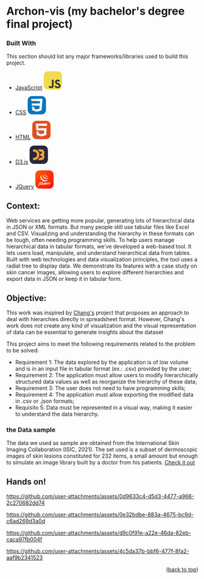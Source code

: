 # Archon-vis (my bachelor's degree final project)

### Built With

This section should list any major frameworks/libraries used to build this project. 
* [JavaScript](https://www.javascript.com/)
   <img src="https://raw.githubusercontent.com/tandpfun/skill-icons/65dea6c4eaca7da319e552c09f4cf5a9a8dab2c8/icons/JavaScript.svg" width="48"> 

* [CSS](https://css-tricks.com/)
   <img src="https://raw.githubusercontent.com/tandpfun/skill-icons/65dea6c4eaca7da319e552c09f4cf5a9a8dab2c8/icons/CSS.svg" width="48">  

* [HTML](https://html.com/)
           <img src="https://raw.githubusercontent.com/tandpfun/skill-icons/65dea6c4eaca7da319e552c09f4cf5a9a8dab2c8/icons/HTML.svg" width="48">        

* [D3.js](https://d3js.org/)
     <img src="https://raw.githubusercontent.com/tandpfun/skill-icons/65dea6c4eaca7da319e552c09f4cf5a9a8dab2c8/icons/D3-Dark.svg" width="48">  

* [JQuery](https://jquery.com/)
   <img src="https://raw.githubusercontent.com/tandpfun/skill-icons/65dea6c4eaca7da319e552c09f4cf5a9a8dab2c8/icons/JQuery.svg" width="48"> 

## Context:

Web services are getting more popular, generating lots of hierarchical data in JSON or XML formats. But many people still use tabular files like Excel and CSV. Visualizing and understanding the hierarchy in these formats can be tough, often needing programming skills. To help users manage hierarchical data in tabular formats, we've developed a web-based tool. It lets users load, manipulate, and understand hierarchical data from tables. Built with web technologies and data visualization principles, the tool uses a radial tree to display data. We demonstrate its features with a case study on skin cancer images, allowing users to explore different hierarchies and export data in JSON or keep it in tabular form.

## Objective:

This work was inspired by [Chang's](https://www.youtube.com/watch?v=G0efD_p_E3s) project that proposes an approach to deal with hierarchies directly in spreadsheet format. However, Chang's work does not create any kind of visualization and the visual representation of data can be essential to generate insights about the dataset

This project aims to meet the following requirements related to the problem to be solved:
* Requirement 1: The data explored by the application is of low volume and is in an input file in tabular format (ex.: .csv) provided by the user;
* Requirement 2: The application must allow users to modify hierarchically structured data values as well as reorganize the hierarchy of these data;
* Requirement 3: The user does not need to have programming skills;
* Requirement 4: The application must allow exporting the modified data in .csv or .json formats;
* Requisito 5: Data must be represented in a visual way, making it easier to understand the data hierarchy.



### the Data sample

The data we used as sample are obtained from the International Skin Imaging Collaboration (ISIC, 2021). The set used is a subset of dermoscopic images of skin lesions constituted for 232 items, a small amount but enough to simulate an image library built by a doctor from his patients. [Check it out](https://github.com/gabrieldasneves/Archon-viz/blob/main/data/lesions.csv)

## Hands on!


https://github.com/user-attachments/assets/0d9633c4-d5d3-4477-a966-2c270682dd74


https://github.com/user-attachments/assets/0e32bdbe-883a-4675-bc9d-c6ad269d3a0d



https://github.com/user-attachments/assets/d9c0f91e-a22e-46da-82eb-caca97fb004f



https://github.com/user-attachments/assets/4c5da37b-bbf6-477f-8fa2-aaf9b2341523







<p align="right">(<a href="#top">back to top</a>)</p>

